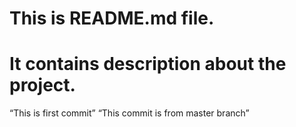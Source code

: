 # This is README.md file. 
# It contains description about the project. 
 “This is first commit”
  “This commit is from master branch”
